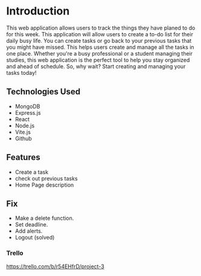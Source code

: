 # Introduction
This web application allows users to track the things they have planed to do for this week. This application will allow users to create a to-do list for their daily busy life. You can create tasks or go back to your previous tasks that you might have missed. This helps users create and manage all the tasks in one place. Whether you're a busy professional or a student managing their studies, this web application is the perfect tool to help you stay organized and ahead of schedule. So, why wait? Start creating and managing your tasks today!

## Technologies Used
  * MongoDB
  * Express.js
  * React
  * Node.js
  * Vite.js
  * Github

## Features
  * Create a task
  * check out previous tasks
  * Home Page description 

## Fix
  * Make a delete function.
  * Set deadline.
  * Add alerts.
  *  Logout (solved)

### Trello
https://trello.com/b/r54EHfrD/project-3




